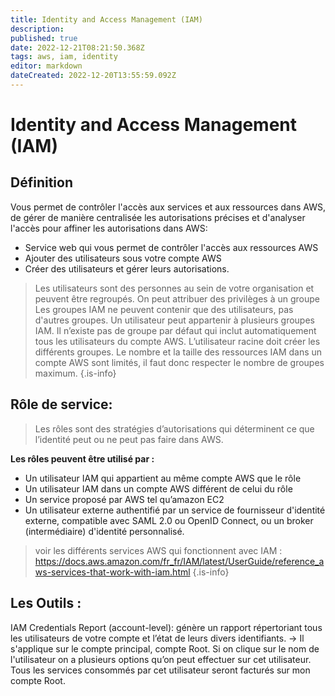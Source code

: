 ```yaml
---
title: Identity and Access Management (IAM)
description: 
published: true
date: 2022-12-21T08:21:50.368Z
tags: aws, iam, identity
editor: markdown
dateCreated: 2022-12-20T13:55:59.092Z
---
```


# Identity and Access Management (IAM)

## Définition
Vous permet de contrôler l'accès aux services et aux ressources dans AWS, de gérer de manière centralisée les autorisations précises et d'analyser l'accès pour affiner les autorisations dans AWS:

- Service web qui vous permet de contrôler l'accès aux ressources AWS
- Ajouter des utilisateurs sous votre compte AWS
- Créer des utilisateurs et gérer leurs autorisations. 

> Les utilisateurs sont des personnes au sein de votre organisation et peuvent être regroupés. 
> On peut attribuer des privilèges à un groupe  
> Les groupes IAM ne peuvent contenir que des utilisateurs, pas d'autres groupes. 
> Un utilisateur peut appartenir à plusieurs groupes IAM. 
> Il n’existe pas de groupe par défaut qui inclut automatiquement tous les utilisateurs du compte AWS. L’utilisateur racine doit créer les différents groupes. 
> Le nombre et la taille des ressources IAM dans un compte AWS sont limités, il faut donc respecter le nombre de groupes maximum.
{.is-info}

## Rôle de service: 

> Les rôles sont des stratégies d’autorisations qui déterminent ce que l’identité peut ou ne peut pas faire dans AWS.

**Les rôles peuvent être utilisé par :**

- Un utilisateur IAM qui appartient au même compte AWS que le rôle
- Un utilisateur IAM dans un compte AWS différent de celui du rôle
- Un service proposé par AWS tel qu’amazon EC2
- Un utilisateur externe authentifié par un service de fournisseur d'identité externe, compatible avec SAML 2.0 ou OpenID Connect, ou un broker (intermédiaire) d'identité personnalisé. 

> voir les différents services AWS qui fonctionnent avec IAM : https://docs.aws.amazon.com/fr_fr/IAM/latest/UserGuide/reference_aws-services-that-work-with-iam.html 
{.is-info}

## Les Outils :

IAM Credentials Report (account-level): génère un rapport répertoriant tous les utilisateurs de votre compte et l’état de leurs divers identifiants. 
→ Il s'applique sur le compte principal, compte Root. Si on clique sur le nom de l'utilisateur on a plusieurs options qu’on peut effectuer sur cet utilisateur. Tous les services consommés par cet utilisateur seront facturés sur mon compte Root. 

















